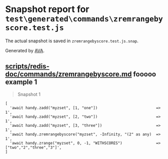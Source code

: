 # Snapshot report for `test\generated\commands\zremrangebyscore.test.js`

The actual snapshot is saved in `zremrangebyscore.test.js.snap`.

Generated by [AVA](https://ava.li).

## [scripts/redis-doc/commands/zremrangebyscore.md](../../../../scripts/redis-doc/commands/zremrangebyscore.md) fooooo example 1

> Snapshot 1

    [
      'await handy.zadd("myzset", [1, "one"])                          => 1',
      'await handy.zadd("myzset", [2, "two"])                          => 1',
      'await handy.zadd("myzset", [3, "three"])                        => 1',
      'await handy.zremrangebyscore("myzset", -Infinity, "(2" as any)  => 1',
      'await handy.zrange("myzset", 0, -1, "WITHSCORES")               => ["two","2","three","3"]',
    ]
